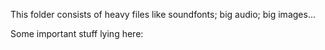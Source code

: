 This folder consists of heavy files like soundfonts; big audio; big images...

Some important stuff lying here:
